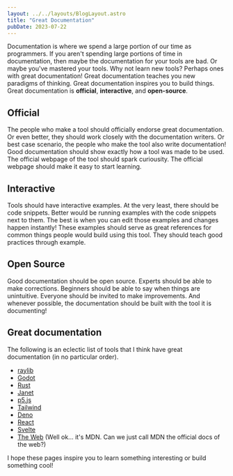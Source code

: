 ```yaml
---
layout: ../../layouts/BlogLayout.astro
title: "Great Documentation"
pubDate: 2023-07-22
---
```


Documentation is where we spend a large portion of our time as programmers. If you aren't spending large portions of time in documentation, then maybe the documentation for your tools are bad. Or maybe you've mastered your tools. Why not learn new tools? Perhaps ones with great documentation! Great documentation teaches you new paradigms of thinking. Great documentation inspires you to build things. Great documentation is **official**, **interactive**, and **open-source**. 

## Official

The people who make a tool should officially endorse great documentation. Or even better, they should work closely with the documentation writers. Or best case scenario, the people who make the tool also write documentation! Good documentation should show exactly how a tool was made to be used. The official webpage of the tool should spark curiousity. The official webpage should make it easy to start learning.

## Interactive

Tools should have interactive examples. At the very least, there should be code snippets. Better would be running examples with the code snippets next to them. The best is when you can edit those examples and changes happen instantly! These examples should serve as great references for common things people would build using this tool. They should teach good practices through example.

## Open Source

Good documentation should be open source. Experts should be able to make corrections. Beginners should be able to say when things are unintuitive. Everyone should be invited to make improvements. And whenever possible, the documentation should be built with the tool it is documenting!

## Great documentation

The following is an eclectic list of tools that I think have great documentation (in no particular order).

* [raylib](https://www.raylib.com/)
* [Godot](https://godotengine.org/)
* [Rust](https://www.rust-lang.org/)
* [Janet](https://janet-lang.org/)
* [p5.js](https://p5js.org/)
* [Tailwind](https://tailwindcss.com/)
* [Deno](https://deno.land/)
* [React](https://react.dev/)
* [Svelte](https://svelte.dev/)
* [The Web](https://developer.mozilla.org/en-US/) (Well ok... it's MDN. Can we just call MDN the official docs of the web?)

I hope these pages inspire you to learn something interesting or build something cool!